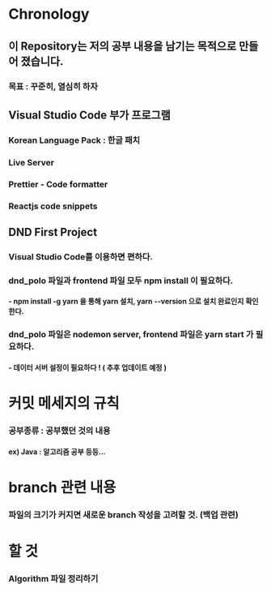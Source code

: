 # Chronology

## 이 Repository는 저의 공부 내용을 남기는 목적으로 만들어 졌습니다.
### 목표 : 꾸준히, 열심히 하자

## Visual Studio Code 부가 프로그램
### Korean Language Pack : 한글 패치
### Live Server
### Prettier - Code formatter
### Reactjs code snippets

## DND First Project
### Visual Studio Code를 이용하면 편하다.
### dnd_polo 파일과 frontend 파일 모두 npm install 이 필요하다.
#### - npm install -g yarn 을 통해 yarn 설치, yarn --version 으로 설치 완료인지 확인한다.
### dnd_polo 파일은 nodemon server,  frontend 파일은 yarn start 가 필요하다.
#### - 데이터 서버 설정이 필요하다 ! ( 추후 업데이트 예정 )

# 커밋 메세지의 규칙
### 공부종류 : 공부했던 것의 내용
#### ex) Java : 알고리즘 공부 등등...

# branch 관련 내용
### 파일의 크기가 커지면 새로운 branch 작성을 고려할 것. (백업 관련)

# 할 것
### Algorithm 파일 정리하기

